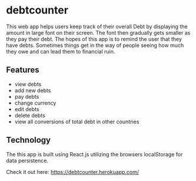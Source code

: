 # debtcounter

This web app helps users keep track of their overall Debt by displaying the amount in large font on their screen. The font then gradually gets smaller as they pay their debt. The hopes of this app is to remind the user that they have debts. Sometimes things get in the way of people seeing how much they owe and can lead them to financial ruin.

## Features
- view debts
- add new debts
- pay debts
- change currency
- edit debts
- delete debts
- view all conversions of total debt in other countries

## Technology
The this app is built using React.js utilizing the browsers localStorage for data persistence.

Check it out here:
https://debtcounter.herokuapp.com/
